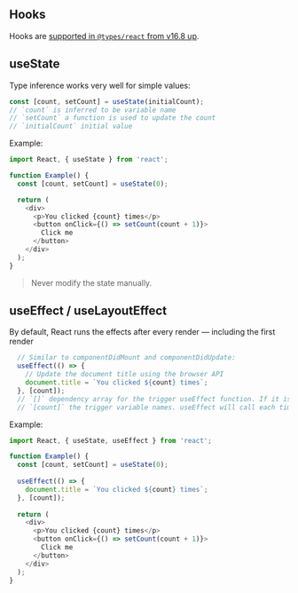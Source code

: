 <!--START-SECTION:hooks-->

## Hooks

Hooks are [supported in `@types/react` from v16.8 up](https://github.com/DefinitelyTyped/DefinitelyTyped/blob/a05cc538a42243c632f054e42eab483ebf1560ab/types/react/index.d.ts#L800-L1031).

## useState

Type inference works very well for simple values:

```js
const [count, setCount] = useState(initialCount);
// `count` is inferred to be variable name
// `setCount` a function is used to update the count
// `initialCount` initial value
```

Example:
```js
import React, { useState } from 'react';

function Example() {
  const [count, setCount] = useState(0);

  return (
    <div>
      <p>You clicked {count} times</p>
      <button onClick={() => setCount(count + 1)}>
        Click me
      </button>
    </div>
  );
}
```
> Never modify the state manually.
## useEffect / useLayoutEffect

By default, React runs the effects after every render — including the first render
```js
  // Similar to componentDidMount and componentDidUpdate:
  useEffect(() => {
    // Update the document title using the browser API
    document.title = `You clicked ${count} times`;
  }, [count]);
  // `[]` dependency array for the trigger useEffect function. If it is empty then it will load only initalComponent load.
  // `[count]` the trigger variable names. useEffect will call each time those value will changed.
```
Example:
```js
import React, { useState, useEffect } from 'react';

function Example() {
  const [count, setCount] = useState(0);
  
  useEffect(() => {
    document.title = `You clicked ${count} times`;
  }, [count]);
 
  return (
    <div>
      <p>You clicked {count} times</p>
      <button onClick={() => setCount(count + 1)}>
        Click me
      </button>
    </div>
  );
}
```
<!--END-SECTION:hooks-->